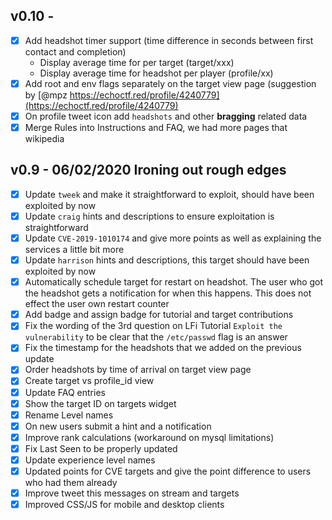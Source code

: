 ## v0.10 -
* [x] Add headshot timer support (time difference in seconds between first contact and completion)
  - Display average time for per target (target/xxx)
  - Display average time for headshot per player (profile/xx)
* [x] Add root and env flags separately on the target view page
(suggestion by [@mpz https://echoctf.red/profile/4240779](https://echoctf.red/profile/4240779)
* [x] On profile tweet icon add `headshots` and other __bragging__ related data
* [x] Merge Rules into Instructions and FAQ, we had more pages that wikipedia

## v0.9 - 06/02/2020 Ironing out rough edges
* [x] Update `tweek` and make it straightforward to exploit, should have been exploited by now
* [x] Update `craig` hints and descriptions to ensure exploitation is straightforward
* [x] Update `CVE-2019-1010174` and give more points as well as explaining the services a little bit more
* [x] Update `harrison` hints and descriptions, this target should have been exploited by now
* [x] Automatically schedule target for restart on headshot. The user who got the headshot gets a notification for when this happens. This does not effect the user own restart counter
* [x] Add badge and assign badge for tutorial and target contributions
* [x] Fix the wording of the 3rd question on LFi Tutorial `Exploit the vulnerability` to be clear that the `/etc/passwd` flag is an answer
* [x] Fix the timestamp for the headshots that we added on the previous update
* [x] Order headshots by time of arrival on target view page
* [x] Create target vs profile_id view
* [x] Update FAQ entries
* [x] Show the target ID on targets widget
* [x] Rename Level names
* [x] On new users submit a hint and a notification
* [x] Improve rank calculations (workaround on mysql limitations)
* [x] Fix Last Seen to be properly updated
* [x] Update experience level names
* [x] Updated points for CVE targets and give the point difference to users who had them already
* [x] Improve tweet this messages on stream and targets
* [x] Improved CSS/JS for mobile and desktop clients
